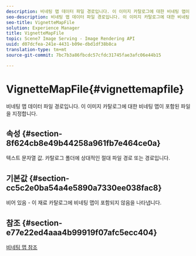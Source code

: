 ```yaml
---
description: 비네팅 맵 데이터 파일 경로입니다. 이 이미지 카탈로그에 대한 비네팅 맵이 포함된 파일을 지정합니다.
seo-description: 비네팅 맵 데이터 파일 경로입니다. 이 이미지 카탈로그에 대한 비네팅 맵이 포함된 파일을 지정합니다.
seo-title: VignetteMapFile
solution: Experience Manager
title: VignetteMapFile
topic: Scene7 Image Serving - Image Rendering API
uuid: d07dcfea-241e-4431-b09e-dbd1df38b8ca
translation-type: tm+mt
source-git-commit: 7bc7b3a86fbcdc57cfdc31745fae3afc06e44b15

---
```



# VignetteMapFile{#vignettemapfile}

비네팅 맵 데이터 파일 경로입니다. 이 이미지 카탈로그에 대한 비네팅 맵이 포함된 파일을 지정합니다.

## 속성 {#section-8f624cb8e49b44258a961fb7e464ce0a}

텍스트 문자열 값. 카탈로그 폴더에 상대적인 절대 파일 경로 또는 경로입니다.

## 기본값 {#section-cc5c2e0ba54a4e5890a7330ee038fac8}

비어 있음 - 이 재료 카탈로그에 비네팅 맵이 포함되지 않음을 나타냅니다.

## 참조 {#section-e77e22ed4aaa4b99919f07afc5ecc404}

[비네팅 맵 참조](../../../../../ir-api/material-cat/image-rendering-api-ref/c-ir-material-catalog/c-ir-vignette-map-reference/c-ir-vignette-map-reference.md#concept-f9486269f2b04d4cb6750f3af7bf0eb7)
